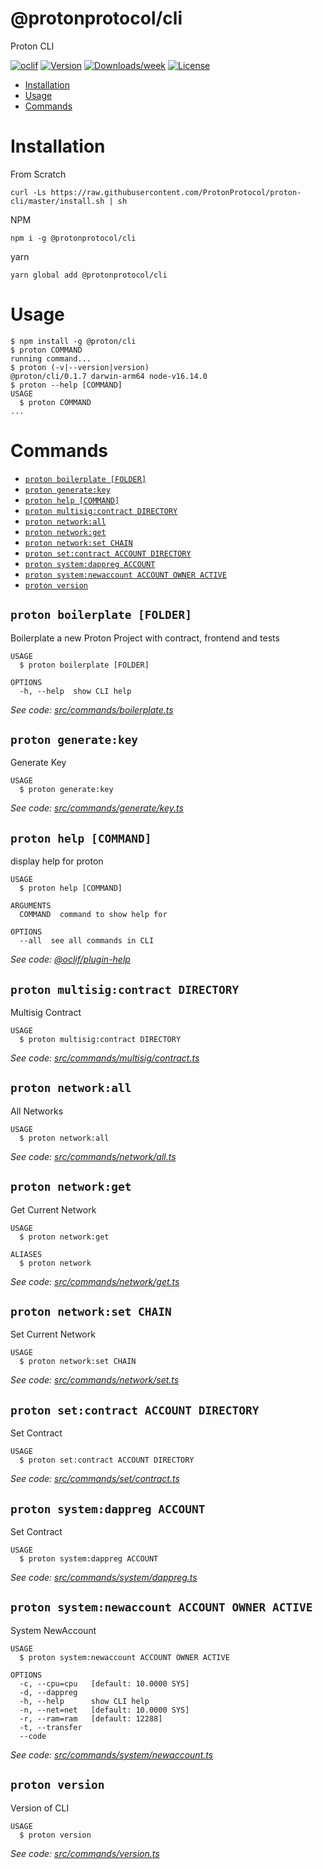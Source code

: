 @protonprotocol/cli
===================

Proton CLI

[![oclif](https://img.shields.io/badge/cli-oclif-brightgreen.svg)](https://oclif.io)
[![Version](https://img.shields.io/npm/v/@protonprotocol/cli.svg)](https://npmjs.org/package/@protonprotocol/cli)
[![Downloads/week](https://img.shields.io/npm/dw/@protonprotocol/cli.svg)](https://npmjs.org/package/@protonprotocol/cli)
[![License](https://img.shields.io/npm/l/@protonprotocol/cli.svg)](https://github.com/ProtonProtocol/proton-cli/blob/master/package.json)

<!-- toc -->
* [Installation](#installation)
* [Usage](#usage)
* [Commands](#commands)
<!-- tocstop -->
# Installation
From Scratch
```
curl -Ls https://raw.githubusercontent.com/ProtonProtocol/proton-cli/master/install.sh | sh
```

NPM
```
npm i -g @protonprotocol/cli
```

yarn
```
yarn global add @protonprotocol/cli
```
# Usage
<!-- usage -->
```sh-session
$ npm install -g @proton/cli
$ proton COMMAND
running command...
$ proton (-v|--version|version)
@proton/cli/0.1.7 darwin-arm64 node-v16.14.0
$ proton --help [COMMAND]
USAGE
  $ proton COMMAND
...
```
<!-- usagestop -->
# Commands
<!-- commands -->
* [`proton boilerplate [FOLDER]`](#proton-boilerplate-folder)
* [`proton generate:key`](#proton-generatekey)
* [`proton help [COMMAND]`](#proton-help-command)
* [`proton multisig:contract DIRECTORY`](#proton-multisigcontract-directory)
* [`proton network:all`](#proton-networkall)
* [`proton network:get`](#proton-networkget)
* [`proton network:set CHAIN`](#proton-networkset-chain)
* [`proton set:contract ACCOUNT DIRECTORY`](#proton-setcontract-account-directory)
* [`proton system:dappreg ACCOUNT`](#proton-systemdappreg-account)
* [`proton system:newaccount ACCOUNT OWNER ACTIVE`](#proton-systemnewaccount-account-owner-active)
* [`proton version`](#proton-version)

## `proton boilerplate [FOLDER]`

Boilerplate a new Proton Project with contract, frontend and tests

```
USAGE
  $ proton boilerplate [FOLDER]

OPTIONS
  -h, --help  show CLI help
```

_See code: [src/commands/boilerplate.ts](https://github.com/ProtonProtocol/proton-cli/blob/v0.1.7/src/commands/boilerplate.ts)_

## `proton generate:key`

Generate Key

```
USAGE
  $ proton generate:key
```

_See code: [src/commands/generate/key.ts](https://github.com/ProtonProtocol/proton-cli/blob/v0.1.7/src/commands/generate/key.ts)_

## `proton help [COMMAND]`

display help for proton

```
USAGE
  $ proton help [COMMAND]

ARGUMENTS
  COMMAND  command to show help for

OPTIONS
  --all  see all commands in CLI
```

_See code: [@oclif/plugin-help](https://github.com/oclif/plugin-help/blob/v3.3.1/src/commands/help.ts)_

## `proton multisig:contract DIRECTORY`

Multisig Contract

```
USAGE
  $ proton multisig:contract DIRECTORY
```

_See code: [src/commands/multisig/contract.ts](https://github.com/ProtonProtocol/proton-cli/blob/v0.1.7/src/commands/multisig/contract.ts)_

## `proton network:all`

All Networks

```
USAGE
  $ proton network:all
```

_See code: [src/commands/network/all.ts](https://github.com/ProtonProtocol/proton-cli/blob/v0.1.7/src/commands/network/all.ts)_

## `proton network:get`

Get Current Network

```
USAGE
  $ proton network:get

ALIASES
  $ proton network
```

_See code: [src/commands/network/get.ts](https://github.com/ProtonProtocol/proton-cli/blob/v0.1.7/src/commands/network/get.ts)_

## `proton network:set CHAIN`

Set Current Network

```
USAGE
  $ proton network:set CHAIN
```

_See code: [src/commands/network/set.ts](https://github.com/ProtonProtocol/proton-cli/blob/v0.1.7/src/commands/network/set.ts)_

## `proton set:contract ACCOUNT DIRECTORY`

Set Contract

```
USAGE
  $ proton set:contract ACCOUNT DIRECTORY
```

_See code: [src/commands/set/contract.ts](https://github.com/ProtonProtocol/proton-cli/blob/v0.1.7/src/commands/set/contract.ts)_

## `proton system:dappreg ACCOUNT`

Set Contract

```
USAGE
  $ proton system:dappreg ACCOUNT
```

_See code: [src/commands/system/dappreg.ts](https://github.com/ProtonProtocol/proton-cli/blob/v0.1.7/src/commands/system/dappreg.ts)_

## `proton system:newaccount ACCOUNT OWNER ACTIVE`

System NewAccount

```
USAGE
  $ proton system:newaccount ACCOUNT OWNER ACTIVE

OPTIONS
  -c, --cpu=cpu   [default: 10.0000 SYS]
  -d, --dappreg
  -h, --help      show CLI help
  -n, --net=net   [default: 10.0000 SYS]
  -r, --ram=ram   [default: 12288]
  -t, --transfer
  --code
```

_See code: [src/commands/system/newaccount.ts](https://github.com/ProtonProtocol/proton-cli/blob/v0.1.7/src/commands/system/newaccount.ts)_

## `proton version`

Version of CLI

```
USAGE
  $ proton version
```

_See code: [src/commands/version.ts](https://github.com/ProtonProtocol/proton-cli/blob/v0.1.7/src/commands/version.ts)_
<!-- commandsstop -->
